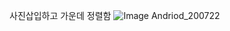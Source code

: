 사진삽입하고 가운데  정렬함
![Image Andriod_200722](https://postfiles.pstatic.net/MjAyMDA3MjJfMTcw/MDAxNTk1NDI5MTc0ODg4.JogUsKY0YumuiwUOpkhBUZKkQEo1U2hNZ0io3v21UUIg.5WnJhQYfw2GqUYQDCO3Y43Z6U3vsuBom30fW2DJf3Jcg.JPEG.kimjoohee713/KakaoTalk_20200722_234429951.jpg?type=w966)